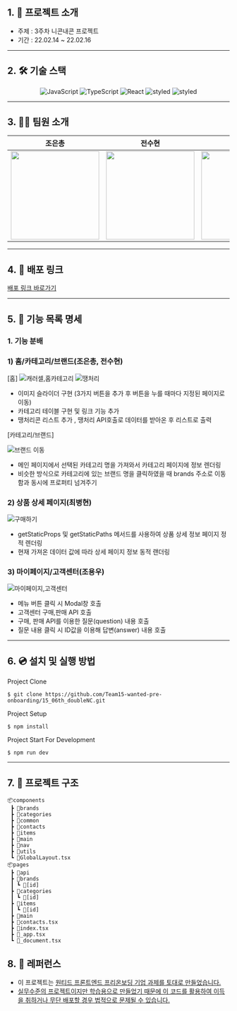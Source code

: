 ## 1. 💁 프로젝트 소개

- 주제 : 3주차 니콘내콘 프로젝트
- 기간 : 22.02.14 ~ 22.02.16

---

## 2. 🛠️ 기술 스택

<p align="center">
<img alt="JavaScript" src="https://img.shields.io/badge/javascript-%23323330.svg?style=for-the-badge&logo=javascript&logoColor=%23F7DF1E" />
<img alt="TypeScript" src = "https://img.shields.io/badge/TypeScript-%231572B6.svg?style=for-the-badge&logo=TypeScript&logoColor=white" />
<img alt="React" src="https://img.shields.io/badge/react-%2320232a.svg?style=for-the-badge&logo=react&logoColor=%2361DAFB" />
<img alt="styled" src="https://img.shields.io/badge/styled--components-DB7093?style=for-the-badge&logo=styled-components&logoColor=white" />
<img alt="styled" src="https://img.shields.io/badge/Next-black?style=for-the-badge&logo=next.js&logoColor=white" />  
</p>

---

## 3. 👋🏻 팀원 소개

|조은총|전수현|최병현|조용우|
|----|---|---|---|
|<img width="200px" src='https://avatars.githubusercontent.com/u/66837741?v=4'/>|<img width="200px" src="https://avatars.githubusercontent.com/u/89771577?v=4"/>|<img width="200px" src="https://avatars.githubusercontent.com/u/65222200?v=4"/>|<img width="200px" src='https://avatars.githubusercontent.com/u/89348550?v=4'>|
---

## 4. 🔗 배포 링크

[배포 링크 바로가기]()

---

## 5. 📄 기능 목록 명세

### 1. 기능 분배

### 1) **홈/카테고리/브랜드(조은총, 전수현)**

[홈] 
 ![캐러셀,홈카테고리](https://user-images.githubusercontent.com/89348550/154171582-a546cef6-6891-4648-995d-6487a59592e9.gif)
 ![땡처리](https://user-images.githubusercontent.com/89348550/154171607-4bfabe55-4086-483d-adfe-1b380ff46920.gif)

- 이미지 슬라이더 구현 (3가지 버튼을 추가 후 버튼을 누를 때마다 지정된 페이지로 이동)
- 카테고리 테이블 구현 및 링크 기능 추가
- 땡처리콘 리스트 추가 , 땡처리 API호출로 데이터를 받아온 후 리스트로 출력

[카테고리/브랜드]
 
 ![브랜드 이동](https://user-images.githubusercontent.com/89348550/154171593-85b7254f-f401-41f9-a6e5-f34bd9ce6f50.gif)


- 메인 페이지에서 선택된 카테고리 명을 가져와서 카테고리 페이지에 정보 렌더링
- 비슷한 방식으로 카테고리에 있는 브랜드 명을 클릭하였을 때 brands 주소로 이동함과 동시에 프로퍼티 넘겨주기


### **2) 상품 상세 페이지(최병현)**
 ![구매하기](https://user-images.githubusercontent.com/89348550/154171633-f3b21491-3c5b-41c9-a66a-66dea1cb1914.gif) 

- getStaticProps 및 getStaticPaths 메서드를 사용하여 상품 상세 정보 페이지 정적 렌더링
- 현재 가져온 데이터 값에 따라 상세 페이지 정보 동적 랜더링

### **3) 마이페이지/고객센터(조용우)**

![마이페이지,고객센터](https://user-images.githubusercontent.com/89348550/154171530-ec9b3bc7-c0d6-4c29-bf37-7bc6586dd1f9.gif)

- 메뉴 버튼 클릭 시 Modal창 호출
- 고객센터 구매,판매 API 호출
- 구매, 판매 API를 이용한 질문(question) 내용 호출
- 질문 내용 클릭 시 ID값을 이용해 답변(answer) 내용 호출

---

## 6. 💿 설치 및 실행 방법

Project Clone

`$ git clone https://github.com/Team15-wanted-pre-onboarding/15_06th_doubleNC.git` 

Project Setup

`$ npm install`

Project Start For Development

`$ npm run dev`

---

## 7. 🌲 프로젝트 구조

```
📦components
 ┣ 📂brands
 ┣ 📂categories
 ┣ 📂common
 ┣ 📂contacts
 ┣ 📂items
 ┣ 📂main
 ┣ 📂nav
 ┣ 📂utils
 ┗ 📜GlobalLayout.tsx
📦pages
 ┣ 📂api
 ┣ 📂brands
 ┃ ┗ 📂[id]
 ┣ 📂categories
 ┃ ┗ 📂[id]
 ┣ 📂items
 ┃ ┗ 📂[id]
 ┣ 📂main
 ┣ 📜contacts.tsx
 ┣ 📜index.tsx
 ┣ 📜_app.tsx
 ┗ 📜_document.tsx
```

## 8. 📕 레퍼런스

- 이 프로젝트는 <u>[원티드 프론트엔드 프리온보딩](https://www.wanted.co.kr/events/pre_onboarding_course_6) 기업 과제를 토대로 만들었습니다.
- 실무수준의 프로젝트이지만 학습용으로 만들었기 때문에 이 코드를 활용하여 이득을 취하거나 무단 배포할 경우 법적으로 문제될 수 있습니다.
